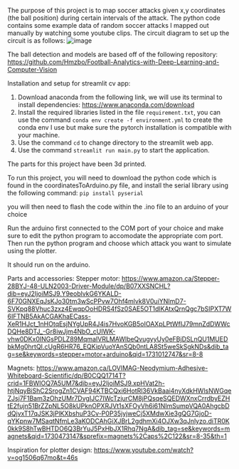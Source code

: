 The purpose of this project is to map soccer attacks given x,y coordinates (the ball position) during certain intervals of the attack.
The python code contains some example data of random soccer attacks I mapped out manually by watching some youtube clips.
The circuit diagram to set up the circuit is as follows:
![image](https://github.com/user-attachments/assets/ee3f90b1-c60c-4abf-8a60-414a2da5ed3f)

The ball detection and models are based off of the following repository:
https://github.com/Hmzbo/Football-Analytics-with-Deep-Learning-and-Computer-Vision


Installation and setup for streamlit cv app:
1. Download anaconda from the following link, we will use its terminal to install dependencies: https://www.anaconda.com/download
2. Install the required libraries listed in the file `requirement.txt`, you can use the command `conda env create -f environment.yml` to create the conda env I use but make sure the pytorch installation is compatible with your machine.
3. Use the command `cd` to change directory to the streamlit web app.
4. Use the command `streamlit run main.py` to start the application.

The parts for this project have been 3d printed.

To run this project, you will need to download the python code which is found in the coordinatesToArduino.py file, and install the serial library using the following command:
`pip install pyserial`

you will then need to flash the code within the .ino file to an arduino of your choice

Run the arduino first connected to the COM port of your choice and make sure to edit the python program to accomodate the appropriate com port.
Then run the python program and choose which attack you want to simulate using the plotter.

It should run on the arduino.

Parts and accessories:
Stepper motor: https://www.amazon.ca/Stepper-28BYJ-48-ULN2003-Driver-Module/dp/B07XXSNCHL?dib=eyJ2IjoiMSJ9.Y9eoblvkG6YKALD-6F70GNXEqJsKJo30tm3wScPPvw7Ohf4mlvk8V0uiYNImD7-SVKpq88Vhuc3zxz4EwqpOoHDRS4fSz0SAE5OT1dlKAtxQrnQgc7bSIPXT7W6IFTNB5AkACGAKhaECass-XeR1HJct_1nHOtqEsjNYgUpR4J4is7HvoKGB5oIOAXpLPtWfIJ79mnZdDWWcDQHe8DTJ_-Gr8iwJjm4NbO_cUIWK-vhw0DKx0INGsPDLZ89MqmaIVRLMAWlbeQvugyyUy0eFBjDSLnQU1MUEDbkMg0hrtQI.cUgR6HR76_EQKipVuoYAnSQb0ntLA8St5weSkSgkNDs&dib_tag=se&keywords=stepper+motor+arduino&qid=1731012747&sr=8-8

Magnets: https://www.amazon.ca/LOVIMAG-Neodymium-Adhesive-Whiteboard-Scientific/dp/B0CQQ1714T?crid=1FBWIOQ7A5UM7&dib=eyJ2IjoiMSJ9.xpHVat2h-htjNqyBiShC2SrogZn1CVAF94KTBCQxi6HotRl36VkBaai4nyXdkHWlsNWGqeZJsj7F1Bam3zOhzUMr7DvgIJC7IWcTzjurCM8jPQsqeSQEDWXnxCrrdbyEZHtE2fujn51BrZZpNL5O8kUPknOPXRJVt1sXFOyVh6i61NImSumpVQA0AhgcbDdQjvxT17qJSK3jPlKXbshuP3Cv-P0P35jyjweCj5XMdwXie3gQG7GjoD-qYKpnw7MSaqtNfmLe3aKODCAhGiXJBrL2gdhmXi4OJXw3qJnlyzo.diTR0K0kk9S8hTwBHTDO6Q3BrYuJ5PxHbJX1Rhq7NgA&dib_tag=se&keywords=magnets&qid=1730473147&sprefix=magnets%2Caps%2C122&sr=8-35&th=1

Inspiration for plotter design:
https://www.youtube.com/watch?v=og1506q67mo&t=46s
